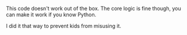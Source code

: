 This code doesn't work out of the box. The core logic is fine though, you can make it work if you know Python.

I did it that way to prevent kids from misusing it.
